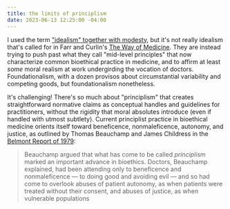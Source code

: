 ```yaml
---
title: the limits of principlism
date: 2023-06-13 12:25:00 -04:00
---
```


I used the term ["idealism" together with modesty](https://sarahendren.com/2023/06/06/idealism-and-modesty/), but it's not really idealism that's called for in Farr and Curlin's [The Way of Medicine](https://undpress.nd.edu/9780268200862/the-way-of-medicine/). They are instead trying to push past what they call "mid-level principles" that now characterize common bioethical practice in medicine, and to affirm at least *some* moral realism at work undergirding the vocation of doctors. Foundationalism, with a dozen provisos about circumstantial variability and competing goods, but foundationalism nonetheless. 

It's challenging! There's so much about "principlism" that creates straightforward normative claims as conceptual handles and guidelines for practitioners, without the rigidity that moral absolutes introduce (even if handled with utmost subtlety). Current principlist practice in bioethical medicine orients itself toward beneficence, nonmaleficence, autonomy, and justice, as outlined by Thomas Beauchamp and James Childress in the [Belmont Report of 1979](https://www.hhs.gov/ohrp/regulations-and-policy/belmont-report/index.html):

>Beauchamp argued that what has come to be called *principlism* marked an important advance in bioethics. Doctors, Beauchamp explained, had been attending only to beneficence and nonmaleficence — to doing good and avoiding evil — and so had come to overlook abuses of patient autonomy, as when patients were treated without their consent, and abuses of justice, as when vulnerable populations 





